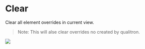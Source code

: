 # Clear

Clear all element overrides in current view.

> Note: This will alse clear overrides no created by qualitron.

![](https://media.giphy.com/media/8jVPxYEcenOpnXztzr/giphy.gif)